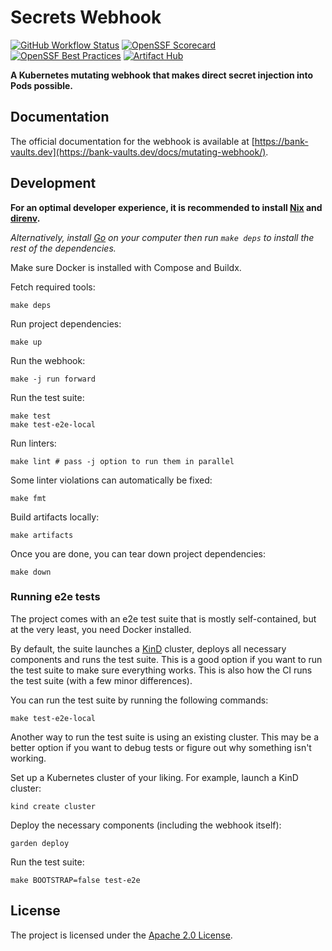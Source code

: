 # Secrets Webhook

[![GitHub Workflow Status](https://img.shields.io/github/actions/workflow/status/bank-vaults/secrets-webhook/ci.yaml?style=flat-square)](https://github.com/bank-vaults/secrets-webhook/actions/workflows/ci.yaml)
[![OpenSSF Scorecard](https://api.securityscorecards.dev/projects/github.com/bank-vaults/secrets-webhook/badge?style=flat-square)](https://api.securityscorecards.dev/projects/github.com/bank-vaults/secrets-webhook)
[![OpenSSF Best Practices](https://www.bestpractices.dev/projects/7961/badge)](https://www.bestpractices.dev/projects/7961)
[![Artifact Hub](https://img.shields.io/endpoint?url=https://artifacthub.io/badge/repository/secrets-webhook)](https://artifacthub.io/packages/search?repo=secrets-webhook)

**A Kubernetes mutating webhook that makes direct secret injection into Pods possible.**

## Documentation

The official documentation for the webhook is available at [https://bank-vaults.dev](https://bank-vaults.dev/docs/mutating-webhook/).

## Development

**For an optimal developer experience, it is recommended to install [Nix](https://nixos.org/download.html) and [direnv](https://direnv.net/docs/installation.html).**

_Alternatively, install [Go](https://go.dev/dl/) on your computer then run `make deps` to install the rest of the dependencies._

Make sure Docker is installed with Compose and Buildx.

Fetch required tools:

```shell
make deps
```

Run project dependencies:

```shell
make up
```

Run the webhook:

```shell
make -j run forward
```

Run the test suite:

```shell
make test
make test-e2e-local
```

Run linters:

```shell
make lint # pass -j option to run them in parallel
```

Some linter violations can automatically be fixed:

```shell
make fmt
```

Build artifacts locally:

```shell
make artifacts
```

Once you are done, you can tear down project dependencies:

```shell
make down
```

### Running e2e tests

The project comes with an e2e test suite that is mostly self-contained,
but at the very least, you need Docker installed.

By default, the suite launches a [KinD](https://kind.sigs.k8s.io/) cluster, deploys all necessary components and runs the test suite.
This is a good option if you want to run the test suite to make sure everything works. This is also how the CI runs the test suite
(with a few minor differences).

You can run the test suite by running the following commands:

```shell
make test-e2e-local
```

Another way to run the test suite is using an existing cluster.
This may be a better option if you want to debug tests or figure out why something isn't working.

Set up a Kubernetes cluster of your liking. For example, launch a KinD cluster:

```shell
kind create cluster
```

Deploy the necessary components (including the webhook itself):

```shell
garden deploy
```

Run the test suite:

```shell
make BOOTSTRAP=false test-e2e
```

## License

The project is licensed under the [Apache 2.0 License](LICENSE).
